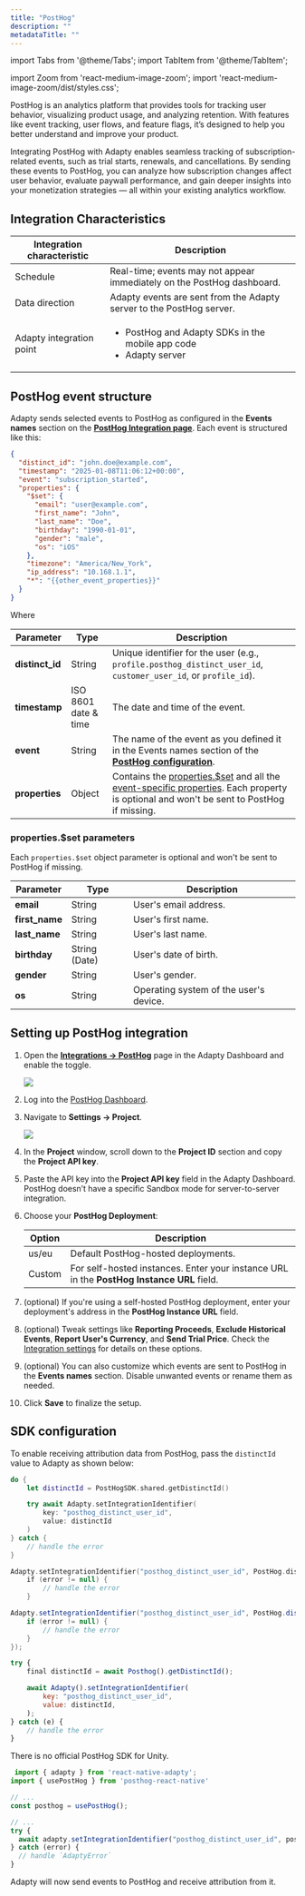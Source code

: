 ```yaml
---
title: "PostHog"
description: ""
metadataTitle: ""
---
```


import Tabs from '@theme/Tabs';
import TabItem from '@theme/TabItem'; 

import Zoom from 'react-medium-image-zoom';
import 'react-medium-image-zoom/dist/styles.css';

PostHog is an analytics platform that provides tools for tracking user behavior, visualizing product usage, and analyzing retention. With features like event tracking, user flows, and feature flags, it’s designed to help you better understand and improve your product.

Integrating PostHog with Adapty enables seamless tracking of subscription-related events, such as trial starts, renewals, and cancellations. By sending these events to PostHog, you can analyze how subscription changes affect user behavior, evaluate paywall performance, and gain deeper insights into your monetization strategies — all within your existing analytics workflow.

## Integration Characteristics

| Integration characteristic | Description                                                  |
| -------------------------- | ------------------------------------------------------------ |
| Schedule                   | Real-time; events may not appear immediately on the PostHog dashboard. |
| Data direction             | Adapty events are sent from the Adapty server to the PostHog server. |
| Adapty integration point   | <ul><li> PostHog and Adapty SDKs in the mobile app code</li><li> Adapty server</li></ul> |

## PostHog event structure

Adapty sends selected events to PostHog as configured in the **Events names** section on the [**PostHog Integration page**](https://app.adapty.io/integrations/posthog). Each event is structured like this:

```json showLineNumbers
{
  "distinct_id": "john.doe@example.com",
  "timestamp": "2025-01-08T11:06:12+00:00",
  "event": "subscription_started",
  "properties": {
    "$set": {
      "email": "user@example.com",
      "first_name": "John",
      "last_name": "Doe",
      "birthday": "1990-01-01",
      "gender": "male",
      "os": "iOS"
    },
    "timezone": "America/New_York",
    "ip_address": "10.168.1.1",
    "*": "{{other_event_properties}}"
  }
}
```

Where

| **Parameter**   | **Type**             | **Description**                                              |
| --------------- | -------------------- | ------------------------------------------------------------ |
| **distinct_id** | String               | Unique identifier for the user (e.g., `profile.posthog_distinct_user_id`, `customer_user_id`, or `profile_id`). |
| **timestamp**   | ISO 8601 date & time | The date and time of the event.                              |
| **event**       | String               | The name of the event as you defined it in the Events names section of the [**PostHog configuration**](https://app.adapty.io/integrations/posthog). |
| **properties**  | Object               | Contains the [properties.$set](posthog#propertiesset-parameters) and all the [event-specific properties](events#properties). Each property is optional and won't be sent to PostHog if missing. |

### properties.$set parameters

Each `properties.$set` object parameter is optional and won't be sent to PostHog if missing.

| **Parameter**   | **Type**             | **Description**                                              |
| --------------- | -------------------- | ------------------------------------------------------------ |
| **email**           | String        | User's email address.                                        |
| **first_name**      | String        | User's first name.                                           |
| **last_name**       | String        | User's last name.                                            |
| **birthday**        | String (Date) | User's date of birth.                                        |
| **gender**          | String        | User's gender.                                               |
| **os**              | String        | Operating system of the user's device.                       |

## Setting up PostHog integration

1. Open the [**Integrations -> PostHog**](https://app.adapty.io/integrations/posthog) page in the Adapty Dashboard and enable the toggle.

   <Zoom>
     <img src={require('./img/posthog-on.webp').default}
     style={{
       border: 'none', /* border width and color */
       width: '700px', /* image width */
       display: 'block', /* for alignment */
       margin: '0 auto' /* center alignment */
     }}
   />
   </Zoom>

2. Log into the [PostHog Dashboard](https://posthog.com/).

3. Navigate to **Settings -> Project**.

   <Zoom>
     <img src={require('./img/posthog-settings.webp').default}
     style={{
       border: 'none', /* border width and color */
       width: '700px', /* image width */
       display: 'block', /* for alignment */
       margin: '0 auto' /* center alignment */
     }}
   />
   </Zoom>

4. In the **Project** window, scroll down to the **Project ID** section and copy the **Project API key**.

5. Paste the API key into the **Project API key** field in the Adapty Dashboard. PostHog doesn’t have a specific Sandbox mode for server-to-server integration. 

6. Choose your **PostHog Deployment**:

   | Option | Description                                                  |
   | ------ | ------------------------------------------------------------ |
   | us/eu  | Default PostHog-hosted deployments.                          |
   | Custom | For self-hosted instances. Enter your instance URL in the **PostHog Instance URL** field. |

7. (optional) If you're using a self-hosted PostHog deployment, enter your deployment's address in the **PostHog Instance URL** field.

8. (optional) Tweak settings like **Reporting Proceeds**, **Exclude Historical Events**, **Report User's Currency**, and **Send Trial Price**. Check the [Integration settings](https://adapty.io/docs/configuration#integration-settings) for details on these options.

9. (optional) You can also customize which events are sent to PostHog in the **Events names** section. Disable unwanted events or rename them as needed.

10. Click **Save** to finalize the setup.

## SDK configuration

To enable receiving attribution data from PostHog, pass the `distinctId` value to Adapty as shown below:

<Tabs groupId="posthog"> 

<TabItem value="Swift" label="Swift" default> 

```swift showLineNumbers
do {
    let distinctId = PostHogSDK.shared.getDistinctId()

    try await Adapty.setIntegrationIdentifier(
        key: "posthog_distinct_user_id",
        value: distinctId
    )                
} catch {
    // handle the error
}
```

</TabItem> 

<TabItem value="kotlin" label="Kotlin" default> 

```Kotlin showLineNumbers
Adapty.setIntegrationIdentifier("posthog_distinct_user_id", PostHog.distinctId()) { error ->
    if (error != null) {
        // handle the error
    }

```

 </TabItem> 

<TabItem value="java" label="Java" default>

```java showLineNumbers
Adapty.setIntegrationIdentifier("posthog_distinct_user_id", PostHog.distinctId(), error -> {
    if (error != null) {
        // handle the error
    }
});
```

</TabItem> 

<TabItem value="Flutter" label="Flutter" default> 

```javascript showLineNumbers
try {
    final distinctId = await Posthog().getDistinctId();

    await Adapty().setIntegrationIdentifier(
        key: "posthog_distinct_user_id",
        value: distinctId,
    );
} catch (e) {
    // handle the error
}
```

</TabItem> 

<TabItem value="Unity" label="Unity" default> 

There is no official PostHog SDK for Unity.

</TabItem> 

<TabItem value="RN" label="React Native (TS)" default>

```typescript showLineNumbers
 import { adapty } from 'react-native-adapty';
import { usePostHog } from 'posthog-react-native'

// ...
const posthog = usePostHog();

// ...
try {
  await adapty.setIntegrationIdentifier("posthog_distinct_user_id", posthog.get_distinct_id());
} catch (error) {
  // handle `AdaptyError`
}
```

</TabItem>

</Tabs>

Adapty will now send events to PostHog and receive attribution from it. 